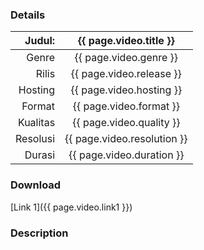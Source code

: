 ### Details


| Judul: | {{ page.video.title }} |
|---:|:---:|
| Genre | {{ page.video.genre }} |
| Rilis | {{ page.video.release }} |
| Hosting | {{ page.video.hosting }} |
| Format | {{ page.video.format }} |
| Kualitas | {{ page.video.quality }} |
| Resolusi | {{ page.video.resolution }} |
| Durasi | {{ page.video.duration }} |

### Download

[Link 1]({{ page.video.link1 }})

### Description

